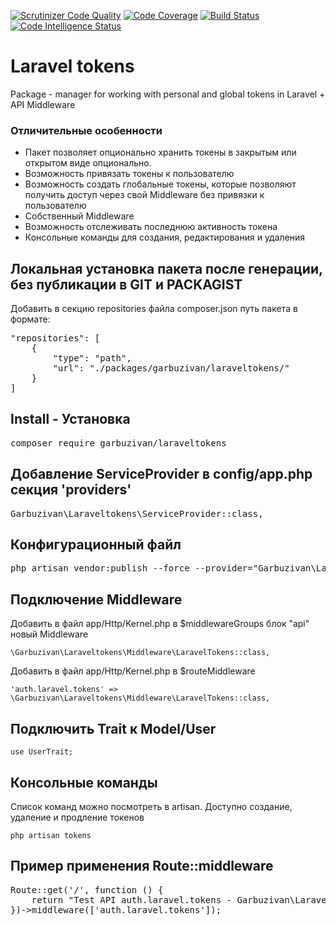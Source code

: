 [![Scrutinizer Code Quality](https://scrutinizer-ci.com/g/garbuzivan/laraveltokens/badges/quality-score.png?b=main)](https://scrutinizer-ci.com/g/garbuzivan/laraveltokens/?branch=main)
[![Code Coverage](https://scrutinizer-ci.com/g/garbuzivan/laraveltokens/badges/coverage.png?b=main)](https://scrutinizer-ci.com/g/garbuzivan/laraveltokens/?branch=main)
[![Build Status](https://scrutinizer-ci.com/g/garbuzivan/laraveltokens/badges/build.png?b=main)](https://scrutinizer-ci.com/g/garbuzivan/laraveltokens/build-status/main)
[![Code Intelligence Status](https://scrutinizer-ci.com/g/garbuzivan/laraveltokens/badges/code-intelligence.svg?b=main)](https://scrutinizer-ci.com/code-intelligence)

# Laravel tokens

Package - manager for working with personal and global tokens in Laravel + API Middleware

### Отличительные особенности

- Пакет позволяет опционально хранить токены в закрытым или открытом виде опционально.
- Возможность привязать токены к пользователю
- Возможность создать глобальные токены, которые позволяют получить доступ через свой Middleware без привязки к
  пользователю
- Собственный Middleware
- Возможность отслеживать последнюю активность токена
- Консольные команды для создания, редактирования и удаления

## Локальная установка пакета после генерации, без публикации в GIT и PACKAGIST

Добавить в секцию repositories файла composer.json путь пакета в формате:

<pre>
"repositories": [
    {
        "type": "path",
        "url": "./packages/garbuzivan/laraveltokens/"
    }
]
</pre>

## Install - Установка

<pre>composer require garbuzivan/laraveltokens</pre>

## Добавление ServiceProvider в config/app.php секция 'providers'

<pre>Garbuzivan\Laraveltokens\ServiceProvider::class,</pre>

## Конфигурационный файл

<pre>php artisan vendor:publish --force --provider="Garbuzivan\Laraveltokens\ServiceProvider" --tag="config"</pre>

## Подключение Middleware

Добавить в файл app/Http/Kernel.php в $middlewareGroups блок "api" новый Middleware

```\Garbuzivan\Laraveltokens\Middleware\LaravelTokens::class,```

Добавить в файл app/Http/Kernel.php в $routeMiddleware

```'auth.laravel.tokens' => \Garbuzivan\Laraveltokens\Middleware\LaravelTokens::class,```

## Подключить Trait к Model/User

```use UserTrait;```

## Консольные команды

Список команд можно посмотреть в artisan. Доступно создание, удаление и продление токенов

```php artisan tokens```

## Пример применения Route::middleware

<pre>Route::get('/', function () {
    return "Test API auth.laravel.tokens - Garbuzivan\Laraveltokens\Middleware\LaravelTokens";
})->middleware(['auth.laravel.tokens']);</pre>
